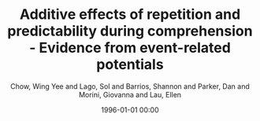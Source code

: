 ---
layout: post
title: Additive effects of repetition and predictability during comprehension - Evidence from event-related potentials

date: 1996-01-01 00:00
author: Chow, Wing Yee and Lago, Sol and Barrios, Shannon and Parker, Dan and Morini, Giovanna and Lau, Ellen
journal: PLoS ONE

link: https://doi.org/10.1371/journal.pone.0099199

year: 2014
---